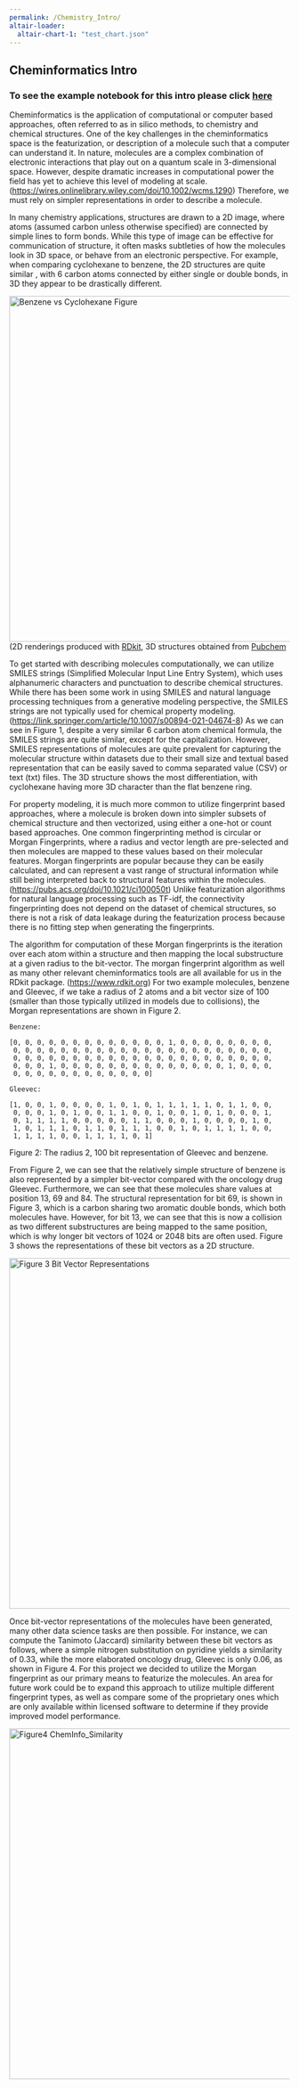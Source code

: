 ```yaml
---
permalink: /Chemistry_Intro/
altair-loader:
  altair-chart-1: "test_chart.json"
---
```


## Cheminformatics Intro
### To see the example notebook for this intro please click [here](/Cheminformatics_intro/Cheminformatics_intro.md)

Cheminformatics is the application of computational or computer based approaches, often referred to as in silico methods, to chemistry and chemical structures. One of the key challenges in the cheminformatics space is the featurization, or description of a molecule such that a computer can understand it. In nature, molecules are a complex combination of electronic interactions that play out on a quantum scale in 3-dimensional space. However, despite dramatic increases in computational power the field has yet to achieve this level of modeling at scale. (https://wires.onlinelibrary.wiley.com/doi/10.1002/wcms.1290) Therefore, we must rely on simpler representations in order to describe a molecule. 

In many chemistry applications, structures are drawn to a 2D image, where atoms (assumed carbon unless otherwise specified) are connected by simple lines to form bonds. While this type of image can be effective for communication of structure, it often masks subtleties of how the molecules look in 3D space, or behave from an electronic perspective. For example, when comparing cyclohexane to benzene, the 2D structures are quite similar , with 6 carbon atoms connected by either single or double bonds, in 3D they appear to be drastically different. 

<img width="621" alt="Benzene vs Cyclohexane Figure" src="https://user-images.githubusercontent.com/84757402/185757093-fac91a3a-4a43-4b18-9f6a-69b71adc7526.png"> (2D renderings produced with [RDkit](https://www.rdkit.org), 3D structures obtained from [Pubchem](https://pubchem.ncbi.nlm.nih.gov)

To get started with describing molecules computationally, we can utilize SMILES strings (Simplified Molecular Input Line Entry System), which uses alphanumeric characters and punctuation to describe chemical structures. While there has been some work in using SMILES and natural language processing techniques from a generative modeling perspective, the SMILES strings are not typically used for chemical property modeling.(https://link.springer.com/article/10.1007/s00894-021-04674-8)  As we can see in Figure 1, despite a very similar 6 carbon atom chemical formula, the SMILES strings are quite similar, except for the capitalization. However, SMILES representations of molecules are quite prevalent for capturing the molecular structure within datasets due to their small size and textual based representation that can be easily saved to comma separated value (CSV) or text (txt) files. The 3D structure shows the most differentiation, with cyclohexane having more 3D character than the flat benzene ring. 

For property modeling, it is much more common to utilize fingerprint based approaches, where a molecule is broken down into simpler subsets of chemical structure and then vectorized, using either a one-hot or count based approaches. One common fingerprinting method is circular or Morgan Fingerprints,  where a radius and vector length are pre-selected and then molecules are mapped to these values based on their molecular features. Morgan fingerprints are popular because they can be easily calculated, and can represent a vast range of structural information while still being interpreted back to structural features within the molecules.  (https://pubs.acs.org/doi/10.1021/ci100050t) Unlike featurization algorithms for natural language processing such as TF-idf, the connectivity fingerprinting does not depend on the dataset of chemical structures, so there is not a risk of data leakage during the featurization process because there is no fitting step when generating the fingerprints. 

The algorithm for computation of these Morgan fingerprints is the iteration over each atom within a structure and then mapping the local substructure at a given radius to the bit-vector. The morgan fingerprint algorithm as well as many other relevant cheminformatics tools are all available for us in the RDkit package. (https://www.rdkit.org)  For two example molecules, benzene and Gleevec, if we take a radius of 2 atoms and a bit vector size of 100 (smaller than those typically utilized in models due to collisions), the Morgan representations are shown in Figure 2. 



    Benzene: 

    [0, 0, 0, 0, 0, 0, 0, 0, 0, 0, 0, 0, 0, 1, 0, 0, 0, 0, 0, 0, 0, 0,
     0, 0, 0, 0, 0, 0, 0, 0, 0, 0, 0, 0, 0, 0, 0, 0, 0, 0, 0, 0, 0, 0,
     0, 0, 0, 0, 0, 0, 0, 0, 0, 0, 0, 0, 0, 0, 0, 0, 0, 0, 0, 0, 0, 0,
     0, 0, 0, 1, 0, 0, 0, 0, 0, 0, 0, 0, 0, 0, 0, 0, 0, 0, 1, 0, 0, 0,
     0, 0, 0, 0, 0, 0, 0, 0, 0, 0, 0, 0]

    Gleevec: 

    [1, 0, 0, 1, 0, 0, 0, 0, 1, 0, 1, 0, 1, 1, 1, 1, 1, 0, 1, 1, 0, 0,
     0, 0, 0, 1, 0, 1, 0, 0, 1, 1, 0, 0, 1, 0, 0, 1, 0, 1, 0, 0, 0, 1,
     0, 1, 1, 1, 1, 0, 0, 0, 0, 0, 1, 1, 0, 0, 0, 1, 0, 0, 0, 0, 1, 0,
     1, 0, 1, 1, 1, 0, 1, 1, 0, 1, 1, 1, 0, 0, 1, 0, 1, 1, 1, 1, 0, 0,
     1, 1, 1, 1, 0, 0, 1, 1, 1, 1, 0, 1]

Figure 2: The radius 2, 100 bit representation of Gleevec and benzene.

From Figure 2, we can see that the relatively simple structure of benzene is also represented by a simpler bit-vector compared with the oncology drug Gleevec. Furthermore, we can see that these molecules share values at position 13, 69 and 84. The structural representation for bit 69, is shown in Figure 3, which is a carbon sharing two aromatic double bonds, which both molecules have. However, for bit 13, we can see that this is now a collision as two different substructures are being mapped to the same position, which is why longer bit vectors of 1024 or 2048 bits are often used. Figure 3 shows the representations of these bit vectors as a 2D structure. 

 <img width="630" alt="Figure 3 Bit Vector Representations" src="https://user-images.githubusercontent.com/84757402/185757194-00e24330-da81-4b57-9785-b1ef5a46747f.png">

Once bit-vector representations of the molecules have been generated, many other data science tasks are then possible. For instance, we can compute the Tanimoto (Jaccard) similarity between these bit vectors as follows, where a simple nitrogen substitution on pyridine yields a similarity of 0.33, while the more elaborated oncology drug, Gleevec is only 0.06, as shown in Figure 4. For this project we decided to utilize the Morgan fingerprint as our primary means to featurize the molecules. An area for future work could be to expand this approach to utilize multiple different fingerprint types, as well as compare some of the proprietary ones which are only available within licensed software to determine if they provide improved model performance. 

<img width="630" alt="Figure4 ChemInfo_Similarity" src="https://user-images.githubusercontent.com/84757402/185757250-cb81fe12-62d6-4738-bf31-2bee9a6c64db.png">

